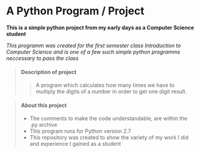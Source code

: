 # A Python Program / Project

**This is a simple python project from my early days as a Computer Science student**

_This programm was created for the first semester class Introduction to Computer Science 
and is one of a few such simple python programms neccessary to pass the class_


> #### Description of project
>
>>A program which calculates how many times we have to multiply the digits of a number in order to get one digit result.

> #### About this project
>
> - The comments to make the code understandable, are within the .py archive
> - This program runs for Python version 2.7
> - This repository was created to show the variety of my work I did and experience I gained as a student
>
